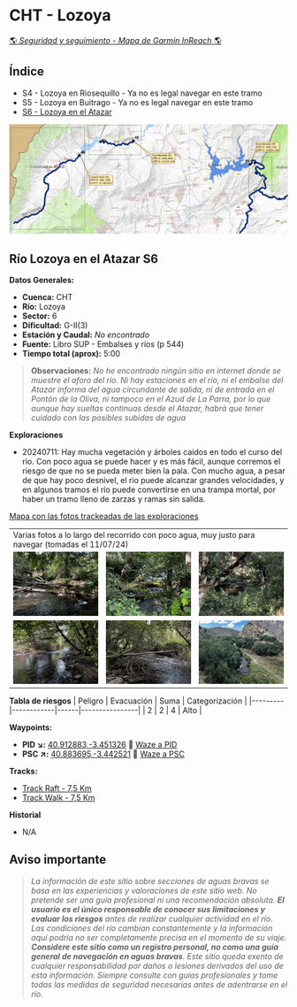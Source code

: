 # CHT - Lozoya
[:earth_americas: *Seguridad y seguimiento - Mapa de Garmin InReach* :earth_americas:](https://share.garmin.com/gpalacios82)

## Índice
* S4 - Lozoya en Riosequillo - Ya no es legal navegar en este tramo
* S5 - Lozoya en Buitrago - Ya no es legal navegar en este tramo
* [S6 - Lozoya en el Atazar](./CHT-Lozoya.md#río-lozoya-en-el-atazar-s6)

![](../misc/images/cht-lozoya-mapa.jpg)

## Río Lozoya en el Atazar S6

**Datos Generales:**
* **Cuenca:** CHT
* **Río:** Lozoya
* **Sector:** 6
* **Dificultad:** G-II(3)
* **Estación y Caudal:** *No encontrado*
* **Fuente:** Libro SUP - Embalses y ríos (p 544)
* **Tiempo total (aprox):** 5:00

>**Observaciones:**
*No he encontrado ningún sitio en internet donde se muestre el aforo del río. Ni hay estaciones en el río, ni el embalse del Atazar informa del agua circundante de salida, ni de entrada en el Pontón de la Oliva, ni tampoco en el Azud de La Parra, por lo que aunque hay sueltas continuas desde el Atazar, habrá que tener cuidado con las posibles subidas de agua*

**Exploraciones**
* 20240711: Hay mucha vegetación y árboles caidos en todo el curso del río. Con poco agua se puede hacer y es más fácil, aunque corremos el riesgo de que no se pueda meter bien la pala. Con mucho agua, a pesar de que hay poco desnivel, el rio puede alcanzar grandes velocidades, y en algunos tramos el río puede convertirse en una trampa mortal, por haber un tramo lleno de zarzas y ramas sin salida.

[Mapa con las fotos trackeadas de las exploraciones](https://www.google.com/maps/d/edit?mid=1YIytwsj1AbOgmEd9ajWHgAbDUCx5svU&ll=40.89117125860297%2C-3.4504625797271826&z=15)

<table>
    <tr>
        <td colspan=3>Varias fotos a lo largo del recorrido con poco agua, muy justo para navegar (tomadas el 11/07/24)</td>
    <tr>
        <td><img src="../misc/images/cht-lozoya-s6-01.jpg" alt="Image 1"></td>
        <td><img src="../misc/images/cht-lozoya-s6-02.jpg" alt="Image 2"></td>
        <td><img src="../misc/images/cht-lozoya-s6-03.jpg" alt="Image 3"></td>
    </tr>
    <tr>
        <td><img src="../misc/images/cht-lozoya-s6-04.jpg" alt="Image 4"></td>
        <td><img src="../misc/images/cht-lozoya-s6-05.jpg" alt="Image 5"></td>
        <td><img src="../misc/images/cht-lozoya-s6-06.jpg" alt="Image 6"></td>
    </tr>
</table>

**Tabla de riesgos**
| Peligro | Evacuación | Suma | Categorización |
|---------|------------|------|----------------|
|    2    |     2      |   4  |   Alto    |

**Waypoints:**
* **PID :arrow_lower_right::** [40.912883,-3.451326](https://maps.app.goo.gl/ZBQfK9zXSVHmMR3e8) :car: [Waze a PID](https://waze.com/?ll=40.912883,-3.451326&navigate=yes)
* **PSC :arrow_upper_right::** [40.883695,-3.442521](https://maps.app.goo.gl/PNo1EmDpAYhxYKqg8) :car: [Waze a PSC](https://waze.com/?ll=40.883695,-3.442521&navigate=yes)

**Tracks:**
* [Track Raft - 7,5 Km](https://connect.garmin.com/modern/course/286535876)
* [Track Walk - 7,5 Km](https://connect.garmin.com/modern/course/286535212)

**Historial**
* N/A

## Aviso importante
>*La información de este sitio sobre secciones de aguas bravas se basa en las experiencias y valoraciones de este sitio web. No pretende ser una guía profesional ni una recomendación absoluta. **El usuario es el único responsable de conocer sus limitaciones y evaluar los riesgos** antes de realizar cualquier actividad en el río. Las condiciones del río cambian constantemente y la información aquí podría no ser completamente precisa en el momento de su viaje. **Considere este sitio como un registro personal, no como una guía general de navegación en aguas bravas**. Este sitio queda exento de cualquier responsabilidad por daños o lesiones derivados del uso de esta información. Siempre consulte con guías profesionales y tome todas las medidas de seguridad necesarias antes de adentrarse en el río.*
